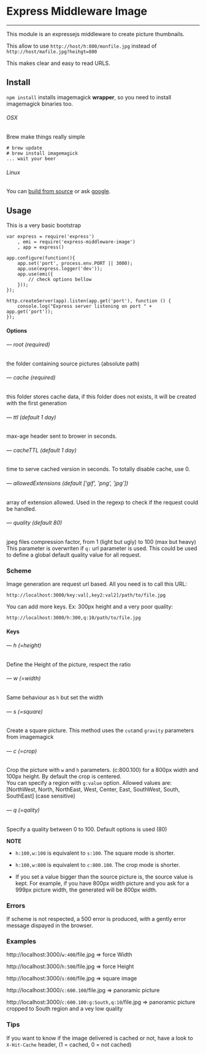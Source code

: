 # Express Middleware Image
---

This module is an expressejs middleware to create picture thumbnails.

This allow to use  `http://host/h:800/monfile.jpg` instead of `http://host/mafile.jpg?heihgt=800`

This makes clear and easy to read URLS.


## Install
`npm install` installs imagemagick **wrapper**, so you need to install imagemagick binaries too.

###### OSX
Brew make things really simple  

	# brew update
	# brew install imagemagick
	... wait your beer

###### Linux
You can [build from source](http://www.imagemagick.org/script/binary-releases.php) or ask [google](https://www.google.fr/search?q=imagemagick+debian+ubuntu).


## Usage
This is a very basic bootstrap
	
	var express = require('express')
		, emi = require('express-middleware-image')
		, app = express()

	app.configure(function(){
		app.set('port', process.env.PORT || 3000);
		app.use(express.logger('dev'));
		app.use(emi({
			// check options bellow
		}));
	});
	
	http.createServer(app).listen(app.get('port'), function () {
		console.log("Express server listening on port " + app.get('port'));
	});

#### Options

###### — root (required)
the folder containing source pictures (absolute path)  

###### — cache (required)
this folder stores cache data,  if this folder does not exists, it will be created with the first generation

###### — ttl (default 1 day)
max-age header sent to brower in seconds.

###### — cacheTTL (default 1 day)
time to serve cached version in seconds. To totally disable cache, use 0.

###### — allowedExtensions (default ['gif', 'png', 'jpg'])
array of extension allowed. Used in the regexp to check if the request could be handled.

###### — quality (default 80)
jpeg files compression factor, from 1 (light but ugly) to 100 (max but heavy) This parameter is overwriten if `q:` url parameter is used. This could be used to define a global default quality value for all request.


### Scheme

Image generation are request url based. All you need is to call this URL: 

	http://localhost:3000/key:val[,key2:val2]/path/to/file.jpg

You can add more keys. Ex: 300px height and a very poor quality: 

	http://localhost:3000/h:300,q:10/path/to/file.jpg

#### Keys

###### — h (=height)
Define the Height of the picture, respect the ratio

###### — w (=width)
Same behaviour as `h` but set the width

###### — s (=square)
Create a square picture. This method uses the `cut`and `gravity` parameters from imagemagick

###### — c (=crop)
Crop the picture with `w` and `h` parameters. (c:800.100) for a 800px width and 100px height. By default the crop is centered.  
You can specify a region with `g:value` option. Allowed values are: [NorthWest, North, NorthEast, West, Center, East, SouthWest, South, SouthEast] (case sensitive)

###### — q (=qality)
Specify a quality between 0 to 100. Default options is used (80)

**NOTE**

- `h:100,w:100` is equivalent to `s:100`. The square mode is shorter.

- `h:100,w:800` is equivalent to `c:800.100`. The crop mode is shorter.

- If you set a value bigger than the source picture is, the source value is kept. For example, if you have 800px width picture and you ask for a 999px picture width, the generated will be 800px width.  

### Errors

If scheme is not respected, a 500 error is produced, with a gently error message dispayed in the browser.  


### Examples

http://localhost:3000/`w:400`/file.jpg => force Width  

http://localhost:3000/`h:500`/file.jpg => force Height  

http://localhost:3000/`s:600`/file.jpg => square image  

http://localhost:3000/`c:600.100`/file.jpg => panoramic picture

http://localhost:3000/`c:600.100:g:South,q:10`/file.jpg => panoramic picture cropped to South region and a vey low quality


### Tips

If you want to know if the image delivered is cached or not, have a look to `X-Hit-Cache` header, (1 = cached, 0 = not cached)



  
    
    
    
     

